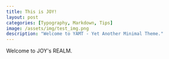 ```yaml
---
title: This is JOY!
layout: post
categories: [Typography, Markdown, Tips]
image: /assets/img/test_img.png
description: "Welcome to YAMT - Yet Another Minimal Theme."
---
```


Welcome to JOY's REALM.
